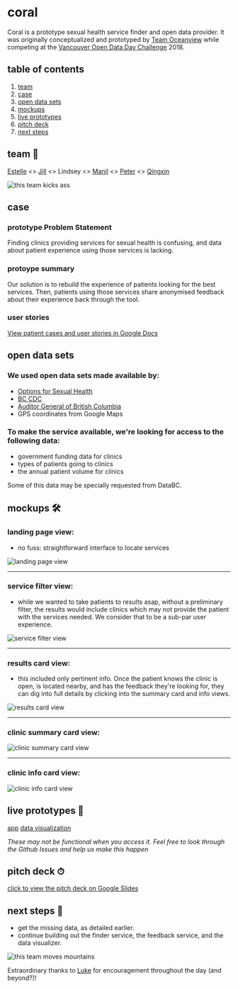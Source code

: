 # coral
Coral is a prototype sexual health service finder and open data provider. It was originally conceptualized and prototyped by [Team Oceanview](#team-) while competing at the [Vancouver Open Data Day Challenge](https://www.opendatabc.ca/) 2018.

## table of contents
1. [team](#team-)
2. [case](#case)
3. [open data sets](#open-data-sets)
9. [mockups](#mockups-)
9. [live prototypes](#live-prototypes-)
9. [pitch deck](#pitch-deck-)
9. [next steps](#next-steps-)

## team 💛
[Estelle](https://twitter.com/esteleedesign) <>
[Jill](https://github.com/topspinj) <>
Lindsey <>
[Manil](https://twitter.com/keywordnew) <>
[Peter](https://github.com/peter0083) <>
[Qingxin](https://github.com/qingxin-yuan)

![this team kicks ass](https://raw.githubusercontent.com/chowdhurian/team-oceanview/master/assets/team-morning.jpg)

## case

### prototype Problem Statement
Finding clinics providing services for sexual health is confusing, and data about patient experience using those services is lacking.

### protoype summary
Our solution is to rebuild the experience of patients looking for the best services. Then, patients using those services share anonymised feedback about their experience back through the tool.

### user stories
[View patient cases and user stories in Google Docs](https://docs.google.com/document/d/1GiYSv2s4QLZwA2YBogoyRy2jZTfoPtF1XsZ5aaM_pyo/edit?usp=sharing)

## open data sets

### We used open data sets made available by:
- [Options for Sexual Health](https://www.optionsforsexualhealth.org/)
- [BC CDC](http://www.bccdc.ca/)
- [Auditor General of British Columbia](http://www.bcauditor.com/)
- GPS coordinates from Google Maps

### To make the service available, we're looking for access to the following data:
- government funding data for clinics
- types of patients going to clinics
- the annual patient volume for clinics

Some of this data may be specially requested from DataBC.

## mockups 🛠

### landing page view:
* no fuss: straightforward interface to locate services

![landing page view](https://raw.githubusercontent.com/chowdhurian/coral/master/mockups/landing-page.png)

----

### service filter view:
* while we wanted to take patients to results asap, without a preliminary filter, the results would include clinics which may not provide the patient with the services needed. We consider that to be a sub-par user experience.

![service filter view](https://raw.githubusercontent.com/chowdhurian/coral/master/mockups/service-filter.png)

----

### results card view:
* this included only pertinent info. Once the patient knows the clinic is open, is located nearby, and has the feedback they're looking for, they can dig into full details by clicking into the summary card and info views.

![results card view](https://raw.githubusercontent.com/chowdhurian/coral/master/mockups/results-card.png)

----

### clinic summary card view:

![clinic summary card view](https://raw.githubusercontent.com/chowdhurian/coral/master/mockups/clinic-summary-card.png)

----

### clinic info card view:

![clinic info card view](https://raw.githubusercontent.com/chowdhurian/coral/master/mockups/clinic-info-card.png)

## live prototypes 🚜
[app](https://coral-rspqywhxtx.now.sh)
[data visualization](https://topspinj.shinyapps.io/bc_clinics/)

_These may not be functional when you access it. Feel free to look through the Github Issues and help us make this happen_

## pitch deck ⏱
[click to view the pitch deck on Google Slides](https://docs.google.com/presentation/d/1jDjC8Jm7n2CMxnUEO4l_8P6AkrphKEmIyTfpenRg71g/edit?usp=sharing)

## next steps 🚀
* get the missing data, as detailed earlier.
* continue building out the finder service, the feedback service, and the data visualizer.

![this team moves mountains](https://raw.githubusercontent.com/chowdhurian/team-oceanview/master/assets/team-night.jpg)

Extraordinary thanks to [Luke](https://twitter.com/lukec/status/970198281769779201) for encouragement throughout the day (and beyond?)!
